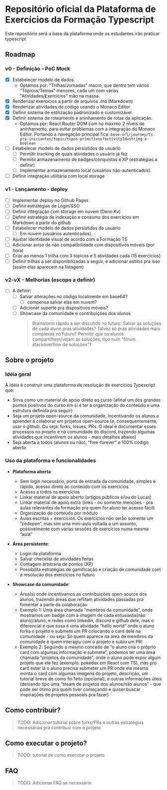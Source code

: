 # Repositório oficial da Plataforma de Exercícios da Formação Typescript

Este repositório será a base da plataforma onde os estudantes irão praticar typescript

## Roadmap

### v0 - Definição - PoC Mock

- [x] Estabelecer modelo de dados.
  - Optamos por: "Trilhas/Jornadas" macro, que dentro tem vários "Tópicos/Temas" menores, cada um com várias "Atividades/Exercícios" mão na massa.
- [x] Renderizar exercícios a partir de arquivos .md (Markdown)
- [x] Renderizar atividades de código usando o Monaco Editor
- [x] Definir sistema de estilização padronizado e customizável
- [x] Definir sistema de roteamento e aninhamento de rotas da aplicação.
  - Optamos por: React Router DOM com no máximo 2 níveis de aninhamento, para evitar problemas com a integração do Monaco Editor. Portando a navegação principal fica: `base-url/journey/ts-pra-iniciantes/topic/tipos-primitivos?activityId=string-e-boolean`
- [ ] Estabelecer modelo de dados persistidos do usuário
  - [ ] Permitir tracking de quais atividades o usuário já fez
  - [ ] Permitir armazenamento de badges/conquistas e XP (estratégias a definir)
  - [ ] Implementar armazenamento local (usuários não-autenticados).
- [ ] Definir integração utilitária com local storage

### v1 - Lançamento - deploy

- [ ] Implementar deploy no Github Pages
- [ ] Definir estratégias de Login/SSO
- [ ] Definir integração com storage em nuvem (Deno Kv)
- [ ] Definir estratégia de indexação e consumo dos exercícios em Markdown a partir do github
- [ ] Estabelecer modelo de dados persistidos do usuário
  - [ ] Em nuvem (usuários autenticados).
- [ ] Ajustar identidade visual de acordo com a Formação TS
- [ ] Adicionar aviso de não compatibilidade com dispositivos móveis (por hora)
- [ ] Criar ao menos 1 trilha com 3 tópicos e 5 atividades cada (15 exercícios)
- [ ] Definir trilhas a ser disponibilizadas a seguir, e adicionar estilos pra isso (assim elas aparecem na listagem)

### v2-vX - Melhorias (escopo a definir)

- [ ] A definir:
  - [ ] Salvar alterações no código localmente em base64?
    - [ ] compensa salvar elas em nuvem?
  - [ ] Adicionar suporte pra dispositivos móveis?
  - [ ] Showcase da comunidade e contribuições dos alunos
    > Brainstorm rápido a ser discutido no futuro: Salvar as soluções de cada aluno pras atividades? Talvez só pras atividades mais complexas no futuro? Permitir que os alunos compartilhem/vejam as soluções, tipo num “fórum stackoverflow de soluções”?

## Sobre o projeto

### Idéia geral

A idéia é construir uma plataforma de resolução de exercícios Typescript que:

- Sirva como um material de apoio direto ao curso (afinal um dos grandes pontos positivos do curso em si é ter a organização do conteúdo e uma estrutura definida pra seguir)
- Seja um projeto open-source da comunidade, Incentivando os alunos a aprender a colaborar em projetos open-source (e, consequentemente, usar o github. Ou seja: forks, issues, PRs. O ideal é documentar esses processos no projeto e na comunidade do discord, trazendo algumas atividades que incentivem os alunos - mais detalhes abaixo)
- Seja aberta à todos (alunos ou não), “free-forever” e 100% código aberto

### Uso da plataforma e funcionalidades

- **Plataforma aberta**:

  - Sem login necessário, porta de entrada da comunidade, simples e rápido, acesso direto ao conteúdo com os exercícios
  - Acesso a todos os exercícios
  - Linkar material de apoio aberto (artigos públicos e/ou do Lucas)
  - Linkar material de apoio extra (links - ou somente menções - pra aulas relevantes da formação pra quem for aluno ter acesso fácil)
  - Organização de conteúdo por módulo
  - Aulas escritas + exercícios. Os exercícios não serão somente um “codepen”, mas sim uma mini-aula voltada a um assunto, possivelmente com várias sessões de exercícios numa mesma “aula”

- **Área persistente**:

  - Login da plataforma
  - Salvar checklist de atividades feitas
  - Contagem arbitrária de pontos (XP)
  - Possibilita estratégias de gamificação e criação de comunidade com a resolução dos exercícios no futuro

- **Showcase da comunidade**:

  - Área(s) onde incentivamos as contribuições open-source dos alunos, trazendo áreas que reflitam atividades passadas pra fomentar a parte da colaboração
  - Exemplo 1: Uma área chamada “membros da comunidade”, onde mostramos um badge com a imagem de cada entusiasta(não aluno)/aluno, e redes como linkedin, discord e github dele, mas o diferencial é que essa é uma atividade “hello world” onde o aluno forka o projeto e submete um PR colocando o card dele na comunidade - ou seja: Só quem aparece na área de membros da comunidade é quem interagiu com o projeto e subiu um PR!
  - Exemplo 2: Seguindo o mesmo conceito de “o aluno cria o próprio card com algumas informação e submete”, podemos ter uma área chamada “projetos da comunidade”, onde o aluno pode expor algum projeto que ele fez (exemplo: pokedex em React com TS), mas pro card estar lá o aluno precisa submeter um PR onde ele mesmo monta o card com algumas imagens do projeto, descrição, um tutorial breve de como foi feito (opcional), e outras informações úteis (deixando tipo uma “steam de projetos dos alunos/não alunos” - que pode ser ótimo pra quem tiver começando e quiser buscar inspirações de projetos pessoais pra fazer)

## Como contribuir?

> TODO: Adicionar tutorial sobre forks/PRs e outras estratégias necessárias pra contribuir com o projeto

## Como executar o projeto?

> TODO: tutorial de como executar o projeto

## FAQ

> TODO: Adicionar FAQ se necessário
